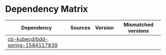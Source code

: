 # Dependency Matrix

Dependency | Sources | Version | Mismatched versions
---------- | ------- | ------- | -------------------
[cb-kubecd/bdd-spring-1584117839](https://github.com/cb-kubecd/bdd-spring-1584117839.git) |  | []() | 

